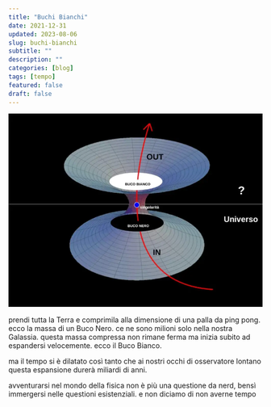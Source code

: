 ```yaml
---
title: "Buchi Bianchi"
date: 2021-12-31
updated: 2023-08-06
slug: buchi-bianchi
subtitle: ""
description: ""
categories: [blog]
tags: [tempo]
featured: false
draft: false
---
```

![](../../../assets/img/post/2021/buchi_bianchi_featured.webp)

prendi tutta la Terra e comprimila alla dimensione di una palla da ping pong. 
ecco la massa di un Buco Nero. ce ne sono milioni solo nella nostra Galassia. 
questa massa compressa non rimane ferma ma inizia subito ad espandersi velocemente. 
ecco il Buco Bianco.

ma il tempo si è dilatato così tanto che ai nostri occhi di osservatore lontano questa espansione durerà miliardi di anni. 

avventurarsi nel mondo della fisica non è più una questione da nerd, bensì immergersi nelle questioni esistenziali.
e non diciamo di non averne tempo 

